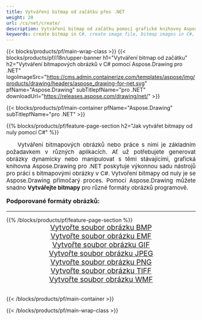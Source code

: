 ```yaml
---
title: Vytváření bitmap od začátku přes .NET
weight: 20
url: /cs/net/create/
description: Vytváření bitmap od začátku pomocí grafické knihovny Aspose.Drawing pro .NET (C#)
keywords: create bitmap in C#, create image file, bitmap images in C#, bitmap from scratch, graphic library pro .NET, generate images
---
```


{{< blocks/products/pf/main-wrap-class >}}
{{< blocks/products/pf/i18n/upper-banner h1="Vytváření bitmap od začátku" h2="Vytváření bitmapových obrázků v C# pomocí Aspose.Drawing pro .NET" logoImageSrc="https://cms.admin.containerize.com/templates/aspose/img/products/drawing/headers/aspose_drawing-for-net.svg" pfName="Aspose.Drawing" subTitlepfName="pro .NET" downloadUrl="https://releases.aspose.com/drawing/net/" >}}

{{< blocks/products/pf/main-container pfName="Aspose.Drawing" subTitlepfName="pro .NET" >}}

{{% blocks/products/pf/feature-page-section  h2="Jak vytvářet bitmapy od nuly pomocí C#" %}}
<p align="justify" style="text-indent:2em;font-size:15px;">
Vytváření bitmapových obrázků nebo práce s nimi je základním požadavkem v různých aplikacích. Ať už potřebujete generovat obrázky dynamicky nebo manipulovat s těmi stávajícími, grafická knihovna Aspose.Drawing pro .NET poskytuje výkonnou sadu nástrojů pro práci s bitmapovými obrázky v C#. Vytvoření bitmapy od nuly je se Aspose.Drawing přímočarý proces. Pomocí Aspose.Drawing můžete snadno <b>Vytvářejte bitmapy</b> pro různé formáty obrázků programově.
</p>

<h3 style="margin-top:16px;">
Podporované formáty obrázků:
</h3>

<hr/>
{{% /blocks/products/pf/feature-page-section %}}
<div class="container-fluid productfamilypage bg-gray">
    <div class="convertypes bg-gray agp-content section">
        <div class="container">
		    <div class="row other-converters" style="gap: 10px;font-size: 19px;text-align:center;">
		        <div class='col-md-3 other-converter remove-lp remove-rp'><a href="bmp/" style="padding:15px;">Vytvořte soubor obrázku BMP</a></div>
                <div class='col-md-3 other-converter remove-lp remove-rp'><a href="emf/" style="padding:15px;">Vytvořte soubor obrázku EMF</a></div>
                <div class='col-md-3 other-converter remove-lp remove-rp'><a href="gif/" style="padding:15px;">Vytvořte soubor obrázku GIF</a></div>
                <div class='col-md-3 other-converter remove-lp remove-rp'><a href="jpeg/" style="padding:15px;">Vytvořte soubor obrázku JPEG</a></div>
                <div class='col-md-3 other-converter remove-lp remove-rp'><a href="png/" style="padding:15px;">Vytvořte soubor obrázku PNG</a></div>
                <div class='col-md-3 other-converter remove-lp remove-rp'><a href="tiff/" style="padding:15px;">Vytvořte soubor obrázku TIFF</a></div>
                <div class='col-md-3 other-converter remove-lp remove-rp'><a href="wmf/" style="padding:15px;">Vytvořte soubor obrázku WMF</a></div>
            </div>
        </div>
    </div>
</div>
<br/>

{{< /blocks/products/pf/main-container >}}

{{< /blocks/products/pf/main-wrap-class >}}
